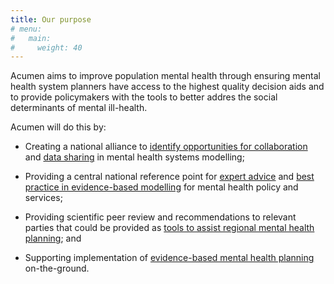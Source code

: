 ```yaml
---
title: Our purpose
# menu:
#   main:
#     weight: 40
---
```


Acumen aims to improve population mental health through ensuring mental health system planners have access to the highest quality decision aids and to provide policymakers with the tools to better addres the social determinants of mental ill-health.

Acumen will do this by:

- Creating a national alliance to [identify opportunities for collaboration](/blog/resources/planner-resources/) and [data sharing](/blog/resources/modeller-resources/open-code-and-data/) in mental health systems modelling;

- Providing a central national reference point for [expert advice](/members/) and [best practice in evidence-based modelling](/blog/resources/modeller-resources/) for mental health policy and services;

- Providing scientific peer review and recommendations to relevant parties that could be provided as [tools to assist regional mental health planning](/blog/our-work/decision-aids/); and

- Supporting implementation of [evidence-based mental health planning](/categories/publications-mental-health-policy/) on-the-ground.
